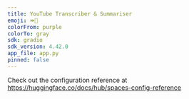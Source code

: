 ```yaml
---
title: YouTube Transcriber & Summariser
emoji: ⏩📄
colorFrom: purple
colorTo: gray
sdk: gradio
sdk_version: 4.42.0
app_file: app.py
pinned: false
---
```


Check out the configuration reference at https://huggingface.co/docs/hub/spaces-config-reference
